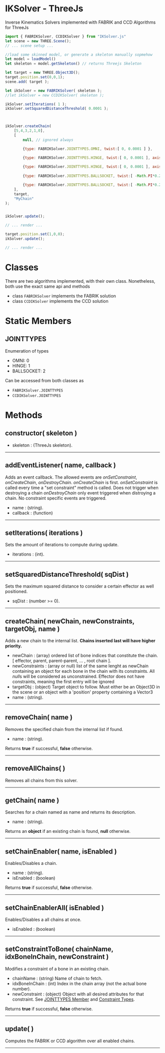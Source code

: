 # IKSolver - ThreeJs
Inverse Kinematics Solvers implemented with FABRIK and CCD Algorithms for ThreeJs


```javascript
import { FABRIKSolver, CCDIKSolver } from "IKSolver.js"
let scene = new THREE.Scene();
// ... scene setup ...

//load some skinned model, or generate a skeleton manually sopmehow
let model = loadModel()
let skeleton = model.getSkeleton() // returns Threejs Skeleton

let target = new THREE.Object3D();
target.position.set(0,0,1);
scene.add( target );

let ikSolver = new FABRIKSolver( skeleton );
//let ikSolver = new CCDIKSolver( skeleton );

ikSolver.setIterations( 1 );
ikSolver.setSquaredDistanceThreshold( 0.0001 );



ikSolver.createChain(
    [5,4,3,2,1,0],
    [ 
        null, // ignored always

        {type: FABRIKSolver.JOINTTYPES.OMNI, twist:[ 0, 0.0001 ] },   

        {type: FABRIKSolver.JOINTTYPES.HINGE, twist:[ 0, 0.0001 ], axis:[1,0,0], min: 0, max: Math.PI * 0.5 },   
        
        {type: FABRIKSolver.JOINTTYPES.HINGE, twist:[ 0, 0.0001 ], axis:[1,0,0] }, // unconstrained angle of hinge   
        
        {type: FABRIKSolver.JOINTTYPES.BALLSOCKET, twist:[ -Math.PI*0.25, Math.PI*0.25 ], polar:[0, Math.PI*0.5], azimuth:[-Math.PI * 0.6, Math.PI*0.4]},

        {type: FABRIKSolver.JOINTTYPES.BALLSOCKET, twist:[ -Math.PI*0.25, Math.PI*0.25 ], polar:[0, Math.PI*0.5]} // unconstrained azimuth
    ],
    target,
    "MyChain"
);


ikSolver.update();

// ... render ...

target.position.set(1,0,0);
ikSolver.update();

// ... render ...

```
# Classes
There are two algorithms implemented, with their own class. Nonetheless, both use the exact same api and methods
- class ```FABRIKSolver``` implements the FABRIK solution 
- class ```CCDIKSolver``` implements the CCD solution 

# Static Members

## JOINTTYPES
Enumeration of types
- OMNI: 0
- HINGE: 1
- BALLSOCKET: 2

Can be accessed from both classes as 
- ```FABRIKSolver.JOINTTYPES``` 
- ```CCDIKSolver.JOINTTYPES``` 



# Methods

## constructor( skeleton )

- skeleton : (ThreeJs skeleton).

---
## addEventListener( name, callback )

Adds an event callback. The allowed events are *onSetConstraint*, *onCreateChain*, *onDestroyChain*.
*onCreateChain* is first.
*onSetConstraint* is called every time a "set constraint" method is called. Does not trigger when destroying a chain
*onDestroyChain* only event triggered when distroying a chain. No constraint specific events are triggered.

- name : (string).
- callback : (function)

---
## setIterations( iterations )

Sets the amount of iterations to compute during update.

- iterations : (int).

---
## setSquaredDistanceThreshold( sqDist )

Sets the maximum squared distance to consider a certain effector as well positioned.

- sqDist : (number >= 0).

---
## createChain( newChain, newConstraints, targetObj, name )

Adds a new chain to the internal list. **Chains inserted last will have higher priority.**

- newChain : (array) ordered list of bone indices that constitute the chain. [ effector, parent, parent-parent, ... , root chain ]. 
- newConstraints : (array or null) list of the same lenght as newChain containing an object for each bone in the chain with its constraints. All *null*s will be considered as unconstrained. Effector does not have constraints, meaning the first entry will be ignored
- targetObj : (object) Target object to follow. Must either be an Object3D in the scene or an object with a 'position' property containing a Vector3
- name : (string).

---
## removeChain( name )

Removes the specified chain from the internal list if found.

- name : (string).

Returns **true** if successful, **false** otherwise.

---
## removeAllChains( )

Removes all chains from this solver.

---
## getChain( name )

Searches for a chain named as name and returns its description.

- name : (string).

Returns an **object** if an existing chain is found, **null** otherwise.

---
## setChainEnabler( name, isEnabled )

Enables/Disables a chain.

- name : (string).
- isEnabled : (boolean)

Returns **true** if successful, **false** otherwise.

---
## setChainEnablerAll( isEnabled )

Enables/Disables a all chains at once.

- isEnabled : (boolean)

---
## setConstraintToBone( chainName, idxBoneInChain, newConstraint )

Modifies a constraint of a bone in an existing chain.

- chainName : (string) Name of chain to fetch.
- idxBoneInChain : (int) Index in the chain array (not the actual bone number).
- newConstraint : (object) Object with all desired attributes for that constraint. See [JOINTTYPES Member](#jointtypes) and [Constraint Types](./Constraint%20Types.md).

Returns **true** if successful, **false** otherwise.

---
## update( )

Computes the FABRIK or CCD algorithm over all enabled chains.

---


